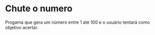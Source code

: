# Chute o numero
 Progama que gera um número entre 1 até 100 e o usuário tentará como objetivo acertar.
